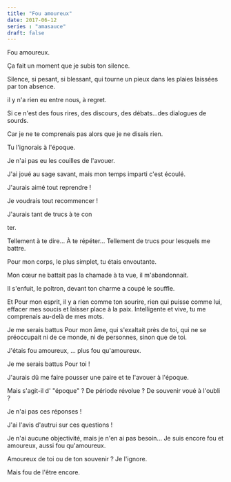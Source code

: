 ```yaml
---
title: "Fou amoureux"
date: 2017-06-12
series : "amasauce"
draft: false
---
```


Fou amoureux.

Ça fait un moment que je subis ton silence.

Silence, si pesant, si blessant, qui tourne un pieux dans les plaies laissées par ton absence.

il y n'a rien eu entre nous, à regret.

Si ce n'est des fous rires, des discours, des débats...des dialogues de sourds.

Car je ne te comprenais pas alors que je ne disais rien.

Tu l'ignorais à l'époque.

Je n'ai pas eu les couilles de l'avouer.

J'ai joué au sage savant, mais mon temps imparti​ c'est écoulé.

J'aurais aimé tout reprendre !

Je voudrais tout recommencer !

J'aurais tant de trucs à te con

 

ter.

Tellement à te dire... À te répéter... Tellement de trucs pour lesquels me battre.

Pour mon corps, le plus simplet, tu étais envoutante.

Mon cœur ne battait pas la chamade à ta vue, il m'abandonnait.

Il s'enfuit, le poltron, devant ton charme a coupé le souffle.


Et Pour mon esprit, il y a rien comme ton sourire, rien qui puisse comme lui, effacer mes soucis et laisser place à la paix. Intelligente et vive, tu me comprenais au-delà de mes mots.


Je me serais battus Pour mon âme, qui s'exaltait près de toi, qui ne se préoccupait ni de ce monde, ni de personnes, sinon que de toi.

J'étais fou amoureux, ... plus fou qu'amoureux.

Je me serais battus Pour toi !

J'aurais dû me faire pousser une paire et te l'avouer à l'époque.

Mais s'agit-il d' "époque" ? De période révolue ? De souvenir voué à l'oubli ?

Je n'ai pas ces réponses !

J'ai l'avis d'autrui sur ces questions !

Je n'ai aucune objectivité, mais je n'en ai pas besoin... Je suis encore fou et amoureux, aussi fou qu'amoureux.

Amoureux de toi ou de ton souvenir ? Je l'ignore.

Mais fou de l'être encore.

